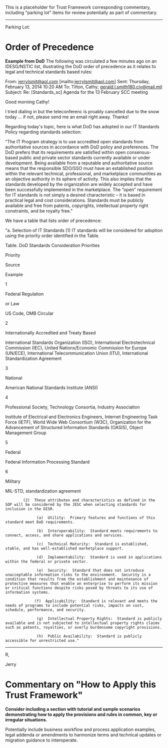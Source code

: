 

This is a placeholder for Trust Framework corresponding commentary, including "parking lot" items for review potentially as part of commentary.


-----
Parking Lot:

# Order of Precedence 

**Example from DoD**
The following was circulated a few minutes ago on an IDESG/NSTIC list, illustrating the DoD order of precedence as it relates to legal and technical standards based rules:

From: jerrylsmit@aol.com [mailto:jerrylsmit@aol.com] 
Sent: Thursday, February 13, 2014 10:20 AM
To: Tilton, Cathy; gerald.l.smith180.civ@mail.mil
Subject: Re: [Standards_sc] Agenda for the 13 February SCC meeting
 
Good morning Cathy!

I tried dialing in but the teleconferenc is proably cancelled due to the snow today ... if not, please send me an email right away.  Thanks!
 
Regarding today's topic, here is what DoD has adopted in our IT Standards Policy regarding standards selection:


"The IT Program strategy is to use accredited open standards from authoritative sources in accordance with DoD policy and preferences.  The DoD prefers that its requirements are satisfied within open consensus-based public and private sector standards currently available or under development.  Being available from a reputable and authoritative source means that the responsible SDO/SSO must have an established position within the relevant technical, professional, and marketplace communities as an objective authority in its sphere of activity.  This also implies that the standards developed by the organization are widely accepted and have been successfully implemented in the marketplace.  The “open” requirement for IT standards is not simply a desired characteristic – it is based in practical legal and cost considerations.  Standards must be publicly available and free from patents, copyrights, intellectual property right constraints, and be royalty free." 
 
We have a table that lists order of precedence:
 
"a.  Selection of IT Standards
            (1)  IT standards will be considered for adoption using the priority order identified in the Table.
 
Table.  DoD Standards Consideration Priorities
 
Priority

Source

Example

 

1

Federal Regulation

or Law

US Code, OMB Circular

2

Internationally Accredited and Treaty Based

International Standards Organization (ISO), International Electrotechnical Commission (IEC), United Nations/Economic Commission for Europe (UN/ECE), International Telecommunication Union (ITU), International Standardization Agreement

3

National

American National Standards Institute (ANSI)

4

Professional Society, Technology Consortia, Industry Association

Institute of Electrical and Electronics Engineers, Internet Engineering Task Force (IETF), World Wide Web Consortium (W3C), Organization for the Advancement of Structured Information Standards (OASIS), Object Management Group

5

Federal

Federal Information Processing Standard

6

Military

MIL-STD, standardization agreement

 
            (2)  These attributes and characteristics as defined in the SOP will be considered by the JESC when selecting standards for inclusion in the DISR.
 
                  (a)  Utility:  Primary features and functions of this standard meet DoD requirements.
 
                  (b)  Interoperability:  Standard meets requirements to connect, access, and share applications and services.
 
                  (c)  Technical Maturity:  Standard is established, stable, and has well-established marketplace support.
 
                  (d)  Implementability:  Standard is used in applications within the federal or private sector.
 
                  (e)  Security:  Standard that does not introduce unacceptable information risks to the environment.  Security is a condition that results from the establishment and maintenance of protective measures that enable an enterprise to perform its mission or critical functions despite risks posed by threats to its use of information systems.
 
                 (f)  Applicability:  Standard is relevant and meets the needs of programs to include potential risks, impacts on cost, schedule, performance, and security.
 
                  (g)  Intellectual Property Rights:  Standard is publicly available and is not subjected to intellectual property rights claims such as patents, royalties, or overly burdensome copyright provisions.
 
                  (h)  Public Availability:  Standard is publicly accessible for unrestricted use."
 
 
- - - - - - - - - - -
 
R,
 
Jerry
 
 
 
# Commentary on "How to Apply this Trust Framework" 

**Consider including a section with tutorial and sample scenarios demonstrating how to apply the provisions and rules in common, key or irregular situations.**

Potentially include business workflow and process application examples, legal addenda or amendments to harmonize terms and technical updates or migration guidance to interoperate. 
